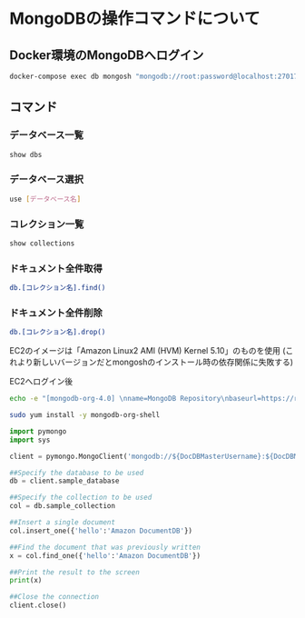 # MongoDBの操作コマンドについて

## Docker環境のMongoDBへログイン

```bash
docker-compose exec db mongosh "mongodb://root:password@localhost:27017"
```

## コマンド

### データベース一覧

```bash
show dbs
```

### データベース選択

```bash
use [データベース名]
```

### コレクション一覧

```bash
show collections
```

### ドキュメント全件取得

```bash
db.[コレクション名].find()
```

### ドキュメント全件削除

```bash
db.[コレクション名].drop()
```

EC2のイメージは「Amazon Linux2 AMI (HVM) Kernel 5.10」のものを使用 (これより新しいバージョンだとmongoshのインストール時の依存関係に失敗する)

EC2へログイン後

```bash
echo -e "[mongodb-org-4.0] \nname=MongoDB Repository\nbaseurl=https://repo.mongodb.org/yum/amazon/2013.03/mongodb-org/4.0/x86_64/\ngpgcheck=1 \nenabled=1 \ngpgkey=https://www.mongodb.org/static/pgp/server-4.0.asc" | sudo tee /etc/yum.repos.d/mongodb-org-4.0.repo
```

```bash
sudo yum install -y mongodb-org-shell
```


```python
import pymongo
import sys

client = pymongo.MongoClient('mongodb://${DocDBMasterUsername}:${DocDBMasterUserPassword}@${DocDBCluster.Endpoint}:27017/?tls=true&tlsCAFile=global-bundle.pem&retryWrites=false')

##Specify the database to be used
db = client.sample_database

##Specify the collection to be used
col = db.sample_collection

##Insert a single document
col.insert_one({'hello':'Amazon DocumentDB'})

##Find the document that was previously written
x = col.find_one({'hello':'Amazon DocumentDB'})

##Print the result to the screen
print(x)

##Close the connection
client.close()
```